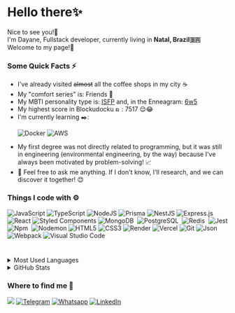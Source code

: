 <!--
**dayanelaura/dayanelaura** is a ✨ _special_ ✨ repository because its `README.md` (this file) appears on your GitHub profile.

Here are some ideas to get you started:

- 🔭 I’m currently working on ...
- 🌱 I’m currently learning ...
- 👯 I’m looking to collaborate on ...
- 🤔 I’m looking for help with ...
- 💬 Ask me about ...
- 📫 How to reach me: ...
- 😄 Pronouns: ...
- ⚡ Fun fact: ...
-->

<h1> Hello there✨ </h1>
<p>Nice to see you!👋</br> I'm Dayane, Fullstack developer, currently living in <b>Natal, Brazil🇧🇷</b> </br> Welcome to my page!🎉</p>

<h3>Some Quick Facts ⚡ </h3>
<ul>
<li> I've already visited <del>almost</del> all the coffee shops in my city ☕ </li>
<li> My "comfort series" is: Friends 💜</li>
<li> My MBTI personality type is: <a href="https://br.indeed.com/conselho-de-carreira/desenvolvimento-de-carreira/personalidade-isfp#:~:text=O%20que%20significa%20ter%20personalidade%20ISFP&text=De%20maneira%20geral%2C%20quem%20tem,uso%20de%20suas%20habilidades%20cognitivas%20." >ISFP</a> and, in the Enneagram: <a href="https://boo.world/en/enneagram/type-6w5" >6w5</a> </li>
<li> My highest score in Blockudocku <img alt="Blockudocku" src="https://cdn.now.gg/apps-content/com.easybrain.block.puzzle.games/icon/blockudoku-puzzle.png" width="10"/> : 7517 😌😂 </li>
<li> I'm currently learning ✒️:
  
  ![Docker](https://img.shields.io/badge/Docker-2CA5E0?style=for-the-badge&logo=docker&logoColor=white)
  ![AWS](https://img.shields.io/badge/Amazon_AWS-FF9900?style=for-the-badge&logo=amazonaws&logoColor=white) 
</li>
<li> My first degree was not directly related to programming, but it was still in engineering (environmental engineering, by the way) because I've always been motivated by problem-solving! 📈</li>
<li> 💬 Feel free to ask me anything. If I don't know, I'll research, and we can discover it together! 😊</li>
</ul>

<h3>Things I code with ⚙️ </h3>

  ![JavaScript](https://img.shields.io/badge/javascript-%23323330.svg?style=for-the-badge&logo=javascript&logoColor=%23F7DF1E)
  ![TypeScript](https://img.shields.io/badge/typescript-%23007ACC.svg?style=for-the-badge&logo=typescript&logoColor=white)
  ![NodeJS](https://img.shields.io/badge/node.js-6DA55F?style=for-the-badge&logo=node.js&logoColor=white)
  ![Prisma](https://img.shields.io/badge/Prisma-3982CE?style=for-the-badge&logo=Prisma&logoColor=white)
  ![NestJS](https://img.shields.io/badge/nestjs-%23E0234E.svg?style=for-the-badge&logo=nestjs&logoColor=white)
  ![Express.js](https://img.shields.io/badge/express.js-%23404d59.svg?style=for-the-badge&logo=express&logoColor=%2361DAFB)
  ![React](https://img.shields.io/badge/react-%2320232a.svg?style=for-the-badge&logo=react&logoColor=%2361DAFB)
  ![Styled Components](https://img.shields.io/badge/styled--components-DB7093?style=for-the-badge&logo=styled-components&logoColor=white)
  ![MongoDB](https://img.shields.io/badge/MongoDB-000?style=for-the-badge&logo=mongodb)&nbsp;
  ![PostgreSQL](https://img.shields.io/badge/-PostgreSQL-000?style=for-the-badge&logo=postgresql)&nbsp;
  ![Redis](https://img.shields.io/badge/Redis-000?&style=for-the-badge&logo=Redis&logoColor=red)&nbsp;
  ![Jest](https://img.shields.io/badge/-jest-%23C21325?style=for-the-badge&logo=jest&logoColor=white)
  ![Npm](https://img.shields.io/badge/Npm-000?style=for-the-badge&logo=npm&logoColor=white)&nbsp;
  ![Nodemon](https://img.shields.io/badge/NODEMON-%23323330.svg?style=for-the-badge&logo=nodemon&logoColor=%BBDEAD)
  ![HTML5](https://img.shields.io/badge/html5-%23E34F26.svg?style=for-the-badge&logo=html5&logoColor=white)
  ![CSS3](https://img.shields.io/badge/css3-%231572B6.svg?style=for-the-badge&logo=css3&logoColor=white)
  ![Render](https://img.shields.io/badge/Render-%46E3B7.svg?style=for-the-badge&logo=render&logoColor=white)
  ![Vercel](https://img.shields.io/badge/vercel-%23000000.svg?style=for-the-badge&logo=vercel&logoColor=white) 
  ![Git](https://img.shields.io/badge/git-%23F05033.svg?style=for-the-badge&logo=git&logoColor=white) 
  ![Json](https://img.shields.io/badge/-Json-000?&style=for-the-badge&logo=json)&nbsp;
  ![Webpack](https://img.shields.io/badge/webpack-%238DD6F9.svg?style=for-the-badge&logo=webpack&logoColor=black)
  ![Visual Studio Code](https://img.shields.io/badge/Visual%20Studio%20Code-0078d7.svg?style=for-the-badge&logo=visual-studio-code&logoColor=white) 

#
<details>
  <summary>Most Used Languages</summary>
  <img height="172em" alt="GitHub Top Languages" src="https://github-readme-stats.vercel.app/api/top-langs/?username=dayanelaura&layout=compact&langs_count=10&theme=midnight-purple&bg_color"/>
</details>
<details>
    <summary>GitHub Stats</summary>
    <img src="https://github-readme-stats.vercel.app/api?username=dayanelaura&theme=midnight-purple&show_icons=true" alt="gitstats" />
</details>

<h3>Where to find me 🔎</h3>
<p>
  <a href = "mailto:dayanelaura3@gmail.com"><img loading="lazy" src="https://img.shields.io/badge/Gmail-D14836?style=for-the-badge&logo=gmail&logoColor=white" target="_blank"></a>
  <a href="https://web.telegram.org/k/#@dayalaura" target="_blank"><img alt="Telegram" src="https://img.shields.io/badge/Telegram-2CA5E0?style=for-the-badge&logo=telegram&logoColor=white" /></a>
  <a href="https://wa.me/qr/XTXQX26JJB7MF1" target="_blank"><img alt="Whatsapp" src="https://img.shields.io/badge/WhatsApp-25D366?style=for-the-badge&logo=whatsapp&logoColor=white" /></a>
  <a href="https://www.linkedin.com/in/dayanelaura-webdev" target="_blank"><img alt="LinkedIn" src="https://img.shields.io/badge/linkedin-%230077B5.svg?&style=for-the-badge&logo=linkedin&logoColor=white" /></a>
</p>
